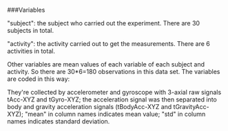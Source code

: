 ###Variables

"subject": the subject who carried out the experiment. There are 30 subjects in total.

"activity": the activity carried out to get the measurements. There are 6 activities in total.

Other variables are mean values of each variable of each subject and activity. So there are 30*6=180 observations in this data set. The variables are coded in this way:

They're collected by accelerometer and gyroscope with 3-axial raw signals tAcc-XYZ and tGyro-XYZ; the acceleration signal was then separated into body and gravity acceleration signals (tBodyAcc-XYZ and tGravityAcc-XYZ); "mean" in column names indicates mean value; "std" in column names indicates standard deviation.